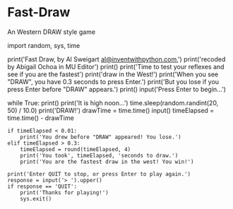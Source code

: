 # Fast-Draw
An Western DRAW style game

import random, sys, time

print('Fast Draw, by Al Sweigart al@inventwithpython.com,')
print('recoded by Abigail Ochoa in MU Editor')
print()
print('Time to test your reflexes and see if you are the fastest')
print('draw in the West!')
print('When you see "DRAW", you have 0.3 seconds to press Enter.')
print('But you lose if you press Enter before "DRAW" appears.')
print()
input('Press Enter to begin...')

while True:
    print()
    print('It is high noon...')
    time.sleep(random.randint(20, 50) / 10.0)
    print('DRAW!')
    drawTime = time.time()
    input()
    timeElapsed = time.time() - drawTime

    if timeElapsed < 0.01:
        print('You drew before "DRAW" appeared! You lose.')
    elif timeElapsed > 0.3:
        timeElapsed = round(timeElapsed, 4)
        print('You took', timeElapsed, 'seconds to draw.')
        print('You are the fastest draw in the west! You win!')

    print('Enter QUIT to stop, or press Enter to play again.')
    response = input('> ').upper()
    if response == 'QUIT':
        print('Thanks for playing!')
        sys.exit()
